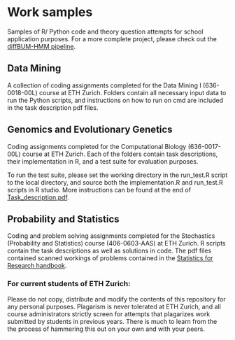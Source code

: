 # Work samples
Samples of R/ Python code and theory question attempts for school application purposes. For a more complete project, please check out the [diffBUM-HMM pipeline](https://github.com/marangiop/diff_BUM_HMM).

## Data Mining
A collection of coding assignments completed for the Data Mining I (636-0018-00L) course at ETH Zurich. Folders contain all necessary input data to run the Python scripts, and instructions on how to run on cmd are included in the task description pdf files.

## Genomics and Evolutionary Genetics
Coding assignments completed for the Computational Biology (636-0017-00L) course at ETH Zurich. Each of the folders contain task descriptions, their implementation in R, and a test suite for evaluation purposes.

To run the test suite, please set the working directory in the run_test.R script to the local directory, and source both the implementation.R and run_test.R scripts in R studio. More instructions can be found at the end of [Task_description.pdf](./Genomics_and_Evolutionary_Genetics/Needleman_Wunsch_and_Smith_Waterman/Task_description.pdf).

## Probability and Statistics
Coding and problem solving assignments completed for the Stochastics (Probability and Statistics) course (406-0603-AAS) at ETH Zurich. R scripts contain the task descriptions as well as solutions in code. The pdf files contained scanned workings of problems contained in the [Statistics for Research handbook](./Probability_and_Statistics/Statistics_for_Research_(source_of_questions).pdf).

### For current students of ETH Zurich:
Please do not copy, distribute and modify the contents of this repository for any personal purposes. Plagarism is never tolerated at ETH Zurich, and all course administrators strictly screen for attempts that plagarizes work submitted by students in previous years. There is much to learn from the the process of hammering this out on your own and with your peers.
